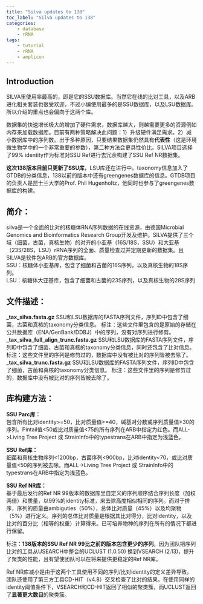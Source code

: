 ```yaml
---
title: "Silva updates to 138"
toc_label: "Silva updates to 138"
categories:
    - database
    - rRNA
tags:
    - tutorial
    - rRNA
    - amplicon
---
```


## Introduction
SILVA里使用率最高的，即是它的SSU数据库。当然它在线的比对工具，以及ARB进化相关套装也很受欢迎，不过小编使用最多的是SSU数据库，以及LSU数据库。所以介绍的重点也会偏向于这两个库。

<!--more-->

数据集的快速增长极大的增加了硬件需求，数据库越大，则越需要更多的资源例如内存来加载数据库。目前有两种策略解决此问题：1）升级硬件满足需求。2）减小数据库中的序列数。出于多种原因，只要结果数据集仍然具有**代表性**（这是环境微生物学中的一个非常重要的参数），第二种方法会更具性价比。SILVA项目选择了99% identity作为标准对SSU Ref进行去冗余构建了SSU Ref NR数据集。

**这次138版本目前只更新了SSU库**，LSU库还在进行中。taxonomy信息加入了GTDB的分类信息，138以前的版本中还有greengenes数据库的信息。GTDB项目的负责人是昆士兰大学的Prof. Phil Hugenholtz，他同时也参与了greengenes数据库的构建。

## 简介：
silva是一个全面的比对的核糖体RNA序列数据的在线资源，由德国Microbial Genomics and Bioinformatics Research Group开发及维护。SILVA提供了三个域（细菌，古菌，真核生物）的对齐的小亚基（16S/18S，SSU）和大亚基（23S/28S，LSU）rRNA序列的全面、质量检查过并定期更新的数据集。且SILVA是软件包ARB的官方数据库。  
SSU：核糖体小亚基库，包含了细菌和古菌的16S序列，以及真核生物的18S序列。  
LSU：核糖体大亚基库，包含了细菌和古菌的23S序列，以及真核生物的28S序列

## 文件描述：
**_tax_silva.fasta.gz**
SSU和LSU数据库的FASTA序列文件，序列ID中包含了细菌，古菌和真核的taxonomy分类信息。
标注：这些文件里包含的是原始的存储在公共数据库（ENA/GenBank/DDBJ）中的序列，没有对序列进行修剪。  
**_tax_silva_full_align_trunc.fasta.gz**
SSU和LSU数据库的FASTA序列文件，序列ID中包含了细菌，古菌和真核的taxonomy分类信息，同时还包含了比对信息。
标注：这些文件里的序列是修剪过的，数据库中没有被比对的序列皆被去除了。  
**_tax_silva_trunc.fasta.gz**
SSU和LSU数据库的FASTA序列文件，序列ID中包含了细菌，古菌和真核的taxonomy分类信息。
标注：这些文件里的序列是修剪过的，数据库中没有被比对的序列皆被去除了。

## 库构建方法：
**SSU Parc库：**  
包含所有比对identity>=50，比对质量值>=40，碱基对分数或序列质量值>30的序列。Pintail值<50或比对质量值<75的所有序列在ARB中指定为红色。而ALL->Living Tree Project 或 StrainInfo中的typestrans在ARB中指定为浅蓝色。

**SSU Ref库：**  
细菌和真核生物序列<1200bp，古菌序列<900bp，比对identity<70，或比对质量值<50的序列被去除。而ALL->Living Tree Project 或 StrainInfo中的typestrans在ARB中指定为浅蓝色。

**SSU Ref NR库：**  
基于最后发行的Ref NR 99版本的数据库里自定义的序列顺序结合序列长度（加权两倍）和质量，以99%的identity标准，来去除高度相似相同的序列。而对于排序，序列的质量由ambiguties（50%），总体比对质量（45%）以及均聚物（5%）进行定义。序列的总体比对质量是根据其比对得分，比对identity，以及比对的百分比（相等的权重）计算得来。已可培养物种的序列在所有的情况下都进行保留。

标注：**138版本的SSU Ref NR 99比之前的版本包含更少的序列**。因为团队把序列比对的工具从USEARCH中整合的UCLUST (1.0.50) 换到VSEARCH (2.13)，提升了聚类的性能，且有望使团队可以在将来提供更稳定的Ref NR库。  

Ref NR库减小是由于这两个工具使用不同的序列/比对identity的定义差异导致。团队还使用了第三方工具CD-HIT（v4.8）交叉检查了比对的结果。在使用同样的identity阈值条件下，VSEARCH和CD-HIT返回了相似的聚类簇，而UCLUST返回了**显著更大数目**的聚类簇。
